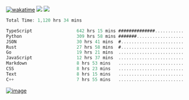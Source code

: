 [![wakatime](https://wakatime.com/badge/user/00eead22-fb14-4dd0-ab8a-3625cafbd50d.svg)](https://wakatime.com/@00eead22-fb14-4dd0-ab8a-3625cafbd50d)
![](https://komarev.com/ghpvc/?username=flatypus)
![](https://pixel.flatypus.me/flatypus?type=tracker)
<!--START_SECTION:waka-->

```rust
Total Time: 1,120 hrs 34 mins

TypeScript                 642 hrs 15 mins ##############...........   57.09 %
Python                     309 hrs 58 mins #######..................   27.55 %
JSON                       30 hrs 41 mins  #........................   02.73 %
Rust                       27 hrs 58 mins  #........................   02.49 %
Go                         19 hrs 21 mins  .........................   01.72 %
JavaScript                 12 hrs 37 mins  .........................   01.12 %
Markdown                   8 hrs 53 mins   .........................   00.79 %
CSS                        8 hrs 23 mins   .........................   00.75 %
Text                       8 hrs 15 mins   .........................   00.73 %
C++                        7 hrs 55 mins   .........................   00.70 %
```

<!--END_SECTION:waka-->
[<img alt="image" src="https://github.com/flatypus/flatypus/assets/68029599/0a302dc1-501c-43a0-ae8d-37ec4817f3bd">](https://flatypus.me)

